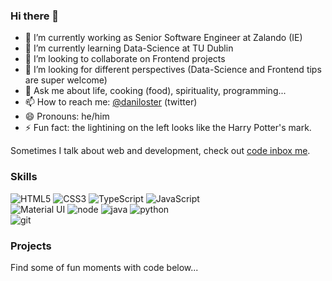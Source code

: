 ### Hi there 👋

<!--
**daniloster/daniloster** is a ✨ _special_ ✨ repository because its `README.md` (this file) appears on your GitHub profile.

Here are some ideas to get you started:

-->

- 🔭 I’m currently working as Senior Software Engineer at Zalando (IE)
- 🌱 I’m currently learning Data-Science at TU Dublin
- 👯 I’m looking to collaborate on Frontend projects
- 🤔 I’m looking for different perspectives (Data-Science and Frontend tips are super welcome)
- 💬 Ask me about life, cooking (food), spirituality, programming...
- 📫 How to reach me: [@daniloster](https://twitter.com/daniloster) (twitter)
- 😄 Pronouns: he/him
- ⚡ Fun fact: the lightining on the left looks like the Harry Potter's mark. 

Sometimes I talk about web and development, check out [code inbox me](https://codeinbox.me/).


### Skills


![HTML5](https://img.shields.io/badge/html%205-grey?style=for-the-badge&logo=html5&logoColor=white&labelColor=00C756)
![CSS3](https://img.shields.io/badge/css%203-grey?style=for-the-badge&logo=css3&logoColor=white&labelColor=00C756)
![TypeScript](https://img.shields.io/badge/typescript-grey?style=for-the-badge&logo=typescript&logoColor=white&labelColor=00C756)
![JavaScript](https://img.shields.io/badge/-JavaScript-grey?style=for-the-badge&logo=javascript&logoColor=white&labelColor=00C756)
<br>
![Material UI](https://img.shields.io/badge/-materialui-grey?style=for-the-badge&logo=material-ui&logoColor=white&labelColor=00C756)
![node](https://img.shields.io/badge/-node-grey?style=for-the-badge&logo=node.js&logoColor=white&labelColor=00C756)
![java](https://img.shields.io/badge/-java-grey?style=for-the-badge&logo=java&logoColor=white&labelColor=00C756)
![python](https://img.shields.io/badge/-python-grey?style=for-the-badge&logo=python&logoColor=white&labelColor=00C756)
<br>
![git](https://img.shields.io/badge/-git-grey?style=for-the-badge&logo=git&logoColor=white&labelColor=00C756)



### Projects

Find some of fun moments with code below...
